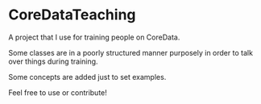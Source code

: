# CoreDataTeaching
A project that I use for training people on CoreData. 

Some classes are in a poorly structured manner purposely in order to talk over things during training.

Some concepts are added just to set examples.

Feel free to use or contribute!

